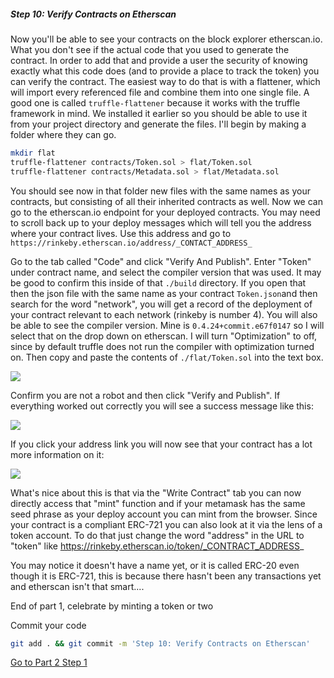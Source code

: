 
##### Step 10: Verify Contracts on Etherscan

Now you'll be able to see your contracts on the block explorer etherscan.io. What you don't see if the actual code that you used to generate the contract. In order to add that and provide a user the security of knowing exactly what this code does (and to provide a place to track the token) you can verify the contract. The easiest way to do that is with a flattener, which will import every referenced file and combine them into one single file. A good one is called `truffle-flattener` because it works with the truffle framework in mind. We installed it earlier so you should be able to use it from your project directory and generate the files. I'll begin by making a folder where they can go.

```bash
mkdir flat
truffle-flattener contracts/Token.sol > flat/Token.sol
truffle-flattener contracts/Metadata.sol > flat/Metadata.sol
```

You should see now in that folder new files with the same names as your contracts, but consisting of all their inherited contracts as well. Now we can go to the etherscan.io endpoint for your deployed contracts. You may need to scroll back up to your deploy messages which will tell you the address where your contract lives. Use this address and go to `https://rinkeby.etherscan.io/address/_CONTACT_ADDRESS_`

Go to the tab called "Code" and click "Verify And Publish".  Enter "Token" under contract name, and select the compiler version that was used. It may be good to confirm this inside of that `./build` directory. If you open that then the json file with the same name as your contract `Token.json`and then search for the word "network", you will get a record of the deployment of your contract relevant to each network (rinkeby is number 4). You will also be able to see the compiler version. Mine is `0.4.24+commit.e67f0147` so I will select that on the drop down on etherscan. I will turn "Optimization" to off, since by default truffle does not run the compiler with optimization turned on. Then copy and paste the contents of `./flat/Token.sol` into the text box.

![](https://www.dropbox.com/s/403vw7lrskvty09/Screenshot%202018-12-13%2016.04.22.png?dl=1)

Confirm you are not a robot and then click "Verify and Publish". If everything worked out correctly you will see a success message like this:

![](https://www.dropbox.com/s/wrs6mabjzrmypg8/Screenshot%202018-12-13%2016.06.37.png?dl=1)

If you click your address link you will now see that your contract has a lot more information on it:

![](https://www.dropbox.com/s/ooh5fzd18elyr3y/Screenshot%202018-12-13%2016.08.44.png?dl=1)

What's nice about this is that via the "Write Contract" tab you can now directly access that "mint" function and if your metamask has the same seed phrase as your deploy account you can mint from the browser. Since your contract is a compliant ERC-721 you can also look at it via the lens of a token account. To do that just change the word "address" in the URL to "token" like https://rinkeby.etherscan.io/token/_CONTRACT_ADDRESS_

You may notice it doesn't have a name yet, or it is called ERC-20 even though it is ERC-721, this is because there hasn't been any transactions yet and etherscan isn't that smart....

End of part 1, celebrate by minting a token or two

Commit your code

```bash
git add . && git commit -m 'Step 10: Verify Contracts on Etherscan'
```

[Go to Part 2 Step 1](2-1.md)